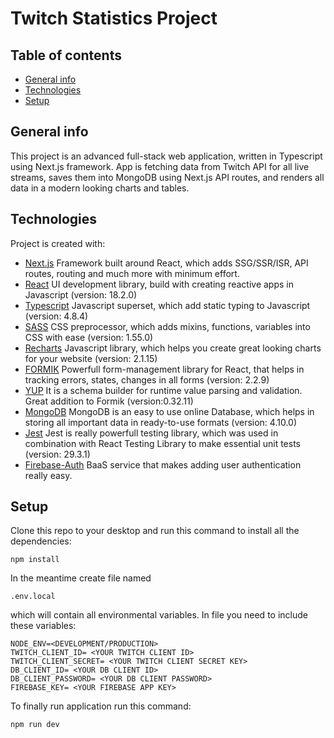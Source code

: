 # Twitch Statistics Project

## Table of contents

-   [General info](#general-info)
-   [Technologies](#technologies)
-   [Setup](#setup)

## General info

This project is an advanced full-stack web application, written in Typescript using Next.js framework. App is fetching data from Twitch API for all live streams, saves them into MongoDB using Next.js API routes, and renders all data in a modern looking charts and tables.

## Technologies

Project is created with:

-   [Next.js](https://nextjs.org/docs/getting-started) Framework built around React, which adds SSG/SSR/ISR, API routes, routing and much more with minimum effort.
-   [React](https://reactjs.org/) UI development library, build with creating reactive apps in Javascript (version: 18.2.0)
-   [Typescript](https://reactjs.org/) Javascript superset, which add static typing to Javascript (version: 4.8.4)
-   [SASS](https://sass-lang.com/) CSS preprocessor, which adds mixins, functions, variables into CSS with ease (version: 1.55.0)
-   [Recharts](https://recharts.org/en-US/) Javascript library, which helps you create great looking charts for your website (version: 2.1.15)
-   [FORMIK](https://formik.org/) Powerfull form-management library for React, that helps in tracking errors, states, changes in all forms (version: 2.2.9)
-   [YUP](https://github.com/jquense/yup) It is a schema builder for runtime value parsing and validation. Great addition to Formik (version:0.32.11)
-   [MongoDB](https://www.mongodb.com/docs/) MongoDB is an easy to use online Database, which helps in storing all important data in ready-to-use formats (version: 4.10.0)
-   [Jest](https://jestjs.io/) Jest is really powerfull testing library, which was used in combination with React Testing Library to make essential unit tests (version: 29.3.1)
-   [Firebase-Auth](https://firebase.google.com/docs/auth/web/start) BaaS service that makes adding user authentication really easy.

## Setup

Clone this repo to your desktop and run this command to install all the dependencies:

```
npm install
```

In the meantime create file named

```
.env.local
```

which will contain all environmental variables. In file you need to include these variables:

```
NODE_ENV=<DEVELOPMENT/PRODUCTION>
TWITCH_CLIENT_ID= <YOUR TWITCH CLIENT ID>
TWITCH_CLIENT_SECRET= <YOUR TWITCH CLIENT SECRET KEY>
DB_CLIENT_ID= <YOUR DB CLIENT ID>
DB_CLIENT_PASSWORD= <YOUR DB CLIENT PASSWORD>
FIREBASE_KEY= <YOUR FIREBASE APP KEY>
```

To finally run application run this command:

```
npm run dev
```

